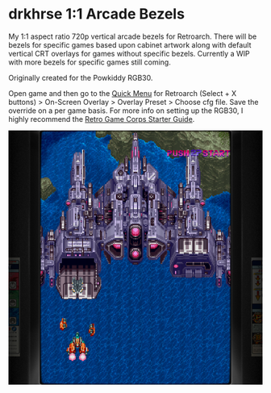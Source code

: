 # drkhrse 1:1 Arcade Bezels
My 1:1 aspect ratio 720p vertical arcade bezels for Retroarch. There will be bezels for specific games based upon cabinet artwork along with default vertical CRT overlays for games without specific bezels. Currently a WIP with more bezels for specific games still coming.

Originally created for the Powkiddy RGB30.

Open game and then go to the [Quick Menu](https://github.com/OnionUI/Onion/wiki/Global-Shortcuts) for Retroarch (Select + X buttons) > On-Screen Overlay > Overlay Preset > Choose cfg file. Save the override on a per game basis. For more info on setting up the RGB30, I highly recommend the [Retro Game Corps Starter Guide](https://retrogamecorps.com/2023/10/27/powkiddy-rgb30-starter-guide/#Bezels).

![Screenshot](/screenshots/donpachi.png)

